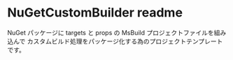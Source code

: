 ﻿# NuGetCustomBuilder readme

 NuGet パッケージに targets と props の MsBuild プロジェクトファイルを組み込んで
カスタムビルド処理をパッケージ化する為のプロジェクトテンプレートです。


